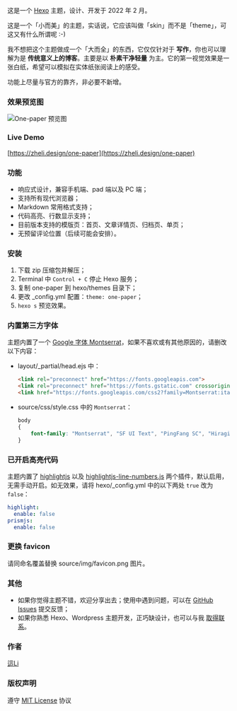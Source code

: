 这是一个 [Hexo](https://hexo.io/) 主题，设计、开发于 2022 年 2 月。

这是一个「小而美」的主题，实话说，它应该叫做「skin」而不是「theme」，可这又有什么所谓呢 :-)

我不想把这个主题做成一个「大而全」的东西，它仅仅针对于 **写作**，你也可以理解为是 **传统意义上的博客**。主要是以 **朴素干净轻量** 为主。它的第一视觉效果是一张白纸，希望可以模拟在实体纸张阅读上的感受。

功能上尽量与官方的靠齐，非必要不新增。



### 效果预览图

![One-paper 预览图](https://raw.githubusercontent.com/zheli-design/hexo-theme-one-paper/main/source/img/one-paper.png)



### Live Demo

[https://zheli.design/one-paper](https://zheli.design/one-paper)



### 功能

-   响应式设计，兼容手机端、pad 端以及 PC 端；
-   支持所有现代浏览器；
-   Markdown 常用格式支持；
-   代码高亮、行数显示支持；
-   目前版本支持的模版页：首页、文章详情页、归档页、单页；
-   无预留评论位置（后续可能会安排）。



### 安装

1.   下载 zip 压缩包并解压；
2.   Terminal 中 `Control + C` 停止 Hexo 服务；
3.   复制 one-paper 到 hexo/themes 目录下；
4.   更改 _config.yml 配置：`theme: one-paper`；
5.   `hexo s` 预览效果。



### 内置第三方字体

主题内置了一个 [Google 字体 Montserrat](https://fonts.google.com/specimen/Montserrat)，如果不喜欢或有其他原因的，请删改以下内容：

-   layout/_partial/head.ejs 中：

    ```html
    <link rel="preconnect" href="https://fonts.googleapis.com">
    <link rel="preconnect" href="https://fonts.gstatic.com" crossorigin>
    <link href="https://fonts.googleapis.com/css2?family=Montserrat:ital,wght@0,400;0,600;1,400;1,600&display=swap" rel="stylesheet">
    ```

-   source/css/style.css 中的 `Montserrat`：

    ```css
    body
    {
        font-family: "Montserrat", "SF UI Text", "PingFang SC", "Hiragino Sans GB", "Microsoft YaHei", "Segoe UI", "Helvetica Neue", Helvetica, "Apple Color Emoji", "Segoe UI Emoji", "Segoe UI Symbol", sans-serif;
    }
    ```



### 已开启高亮代码

主题内置了 [highlightjs](https://highlightjs.org/) 以及 [highlightjs-line-numbers.js](https://github.com/wcoder/highlightjs-line-numbers.js) 两个插件，默认启用，无需手动开启。如无效果，请将 hexo/_config.yml 中的以下两处 `true` 改为 `false`：

```yml
highlight:
  enable: false
prismjs:
  enable: false
```



### 更换 favicon

请同命名覆盖替换 source/img/favicon.png 图片。



### 其他

-   如果你觉得主题不错，欢迎分享出去；使用中遇到问题，可以在 [GitHub Issues](https://github.com/zheli-design/hexo-theme-one-paper/issues) 提交反馈；
-   如果你熟悉 Hexo、Wordpress 主题开发，正巧缺设计，也可以与我 [取得联系](https://zheli.design/contact.html)。



### 作者

[這Li](https://zheli.design/)



### 版权声明

遵守 [MIT License](https://zh.wikipedia.org/wiki/MIT許可證) 协议
